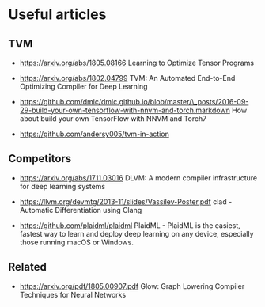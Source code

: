 Useful articles
===============

TVM
---

* https://arxiv.org/abs/1805.08166
  Learning to Optimize Tensor Programs

* https://arxiv.org/abs/1802.04799
  TVM: An Automated End-to-End Optimizing Compiler for Deep Learning

* https://github.com/dmlc/dmlc.github.io/blob/master/\_posts/2016-09-29-build-your-own-tensorflow-with-nnvm-and-torch.markdown
  How about build your own TensorFlow with NNVM and Torch7

* https://github.com/andersy005/tvm-in-action

Competitors
-----------

* https://arxiv.org/abs/1711.03016
  DLVM: A modern compiler infrastructure for deep learning systems

* https://llvm.org/devmtg/2013-11/slides/Vassilev-Poster.pdf
  clad - Automatic Differentiation using Clang

* https://github.com/plaidml/plaidml
  PlaidML - PlaidML is the easiest, fastest way to learn and deploy deep
  learning on any device, especially those running macOS or Windows.

Related
-------

* https://arxiv.org/pdf/1805.00907.pdf
  Glow: Graph Lowering Compiler Techniques for Neural Networks
